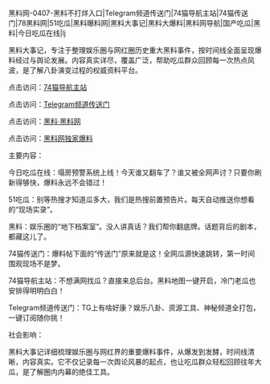 #
黑料网-0407-黑料不打烊入口|Telegram频道传送门|74猫导航主站|74猫传送门|78黑料网|51吃瓜|黑料曝料网|黑料大事记|黑料大爆料|黑料网导航|国产吃瓜|黑料|今日吃瓜在线|lj

黑料大事记，专注于整理娱乐圈与网红圈历史重大黑料事件，按时间线全面呈现爆料经过与舆论发展。内容真实详尽，覆盖广泛，帮助吃瓜群众回顾每一次热点风波，是了解八卦演变过程的权威资料平台。


点击访问：<a href="https://74mao.com/">74猫导航主站</a>

点击访问：<a href="https://74mao.com/">Telegram频道传送门</a>

点击访问：<a href="https://qfwfg.pages.dev/">黑料·黑料网</a>

点击访问：<a href="https://gdas.pages.dev/">黑料网独家爆料</a>


主要内容：


今日吃瓜在线：塌房预警系统上线！今天谁又翻车了？谁又被全网声讨？只要你刷新得够快，爆料永远不会错过！

51吃瓜：别等热搜才知道瓜多大，我们是热搜前置预告片。每天自动推送你想看的“现场实录”。

黑料：娱乐圈的“地下档案室”。没人讲真话？我们帮你翻底牌。话题背后的剧本，都藏这儿了。

74猫传送门：爆料帖下面的“传送门”原来就是这！全网瓜源快速跳转，第一时间围观现场不是梦。

74猫导航主站：不想满网找瓜？直接来总后台。黑料地图一键开启，冷门老瓜也安排得明明白白！

Telegram频道传送门：TG上有啥好康？娱乐八卦、资源工具、神秘频道全打包，一键订阅随你挑！


社会影响：

黑料大事记详细梳理娱乐圈与网红界的重要爆料事件，从爆发到发酵，时间线清晰，内容真实。它不仅记录每一次舆论风暴的起点，也让吃瓜群众轻松回顾往年大瓜，是了解圈内内幕的绝佳工具。

<span style="display:none;">[Canonical link](）</span>
